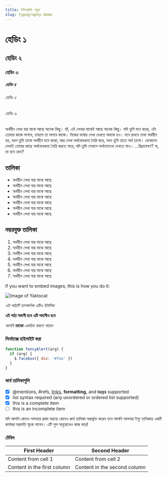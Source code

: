 ```yaml
---
title: টাইপগ্রাফি নমুনা
slug: typography-demo
---
```


# হেডিং ১

## হেডিং ২

### হেডিং ৩

##### হেডিং ৪

###### হেডিং ৫

###### হেডিং ৬

অর্থহীন লেখা যার মাঝে আছে অনেক কিছু। হ্যাঁ, এই লেখার মাঝেই আছে অনেক কিছু। যদি তুমি মনে করো, এটা তোমার কাজে লাগবে, তাহলে তা লাগবে কাজে। নিজের ভাষায় লেখা দেখতে অভ্যস্ত হও। মনে রাখবে লেখা অর্থহীন হয়, যখন তুমি তাকে অর্থহীন মনে করো; আর লেখা অর্থবোধকতা তৈরি করে, যখন তুমি তাতে অর্থ ঢালো। যেকোনো লেখাই তোমার কাছে অর্থবোধকতা তৈরি করতে পারে, যদি তুমি সেখানে অর্থদ্যোতনা দেখতে পাও। …ছিদ্রান্বেষণ? না, তা হবে কেন?

## তালিকা

- অর্থহীন লেখা যার মাঝে আছে
- অর্থহীন লেখা যার মাঝে আছে
- অর্থহীন লেখা যার মাঝে আছে
- অর্থহীন লেখা যার মাঝে আছে
- অর্থহীন লেখা যার মাঝে আছে
- অর্থহীন লেখা যার মাঝে আছে
- অর্থহীন লেখা যার মাঝে আছে

## নম্বরযুক্ত তালিকা

1. অর্থহীন লেখা যার মাঝে আছে
2. অর্থহীন লেখা যার মাঝে আছে
3. অর্থহীন লেখা যার মাঝে আছে
4. অর্থহীন লেখা যার মাঝে আছে
5. অর্থহীন লেখা যার মাঝে আছে
6. অর্থহীন লেখা যার মাঝে আছে
7. অর্থহীন লেখা যার মাঝে আছে

If you want to embed images, this is how you do it:

![Image of Yaktocat](https://octodex.github.com/images/yaktocat.png)

_এই পাঠ্যটি তাত্ক্ষণিক_
_এটিও ইটালিক_

**এই পাঠ্য সাহসী হবে**
**এটি সাহসীও হবে**

_আপনি **তাদের** একত্রিত করতে পারেন_

### সিনট্যাক্স হাইলাইট করা

```javascript
function fancyAlert(arg) {
  if (arg) {
    $.facebox({ div: '#foo' })
  }
}
```

### কার্য তালিকাগুলি

- [x] @mentions, #refs, [links](), **formatting**, and <del>tags</del> supported
- [x] list syntax required (any unordered or ordered list supported)
- [x] this is a complete item
- [ ] this is an incomplete item

যদি আপনি কোনও সমস্যার প্রথম মন্তব্যে কোনও কার্য তালিকা অন্তর্ভুক্ত করেন তবে আপনি আপনার ইস্যু তালিকায় একটি কার্যকর অগ্রগতি সূচক পাবেন। এটি পুল অনুরোধেও কাজ করে!

### টেবিল

| First Header                | Second Header                |
| --------------------------- | ---------------------------- |
| Content from cell 1         | Content from cell 2          |
| Content in the first column | Content in the second column |
